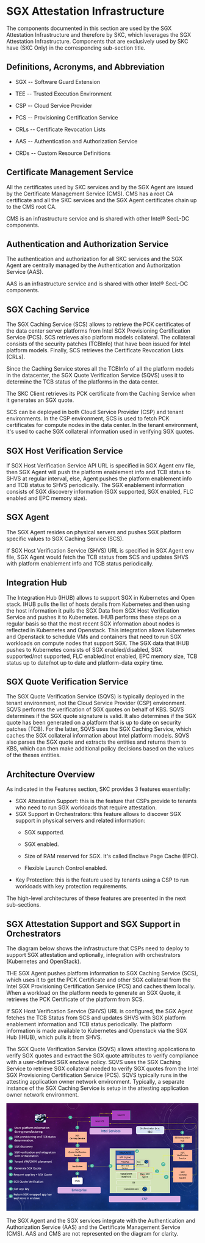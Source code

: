 # SGX Attestation Infrastructure

The components documented in this section are used by the SGX Attestation Infrastructure and therefore by SKC, which leverages the SGX Attestation Infrastructure. Components that are exclusively used by SKC have (SKC Only) in the corresponding sub-section title.

## Definitions, Acronyms, and Abbreviation

* SGX -- Software Guard Extension

* TEE -- Trusted Execution Environment

* CSP -- Cloud Service Provider

* PCS -- Provisioning Certification Service

* CRLs -- Certificate Revocation Lists

* AAS -- Authentication and Authorization Service

* CRDs -- Custom Resource Definitions

## Certificate Management Service

All the certificates used by SKC services and by the SGX Agent are issued by the Certificate Management Service (CMS). CMS has a root CA certificate and all the SKC services and the SGX Agent certificates chain up to the CMS root CA.

CMS is an infrastructure service and is shared with other Intel® SecL-DC components.

## Authentication and Authorization Service

The authentication and authorization for all SKC services and the SGX Agent are centrally managed by the Authentication and Authorization Service (AAS).

AAS is an infrastructure service and is shared with other Intel® SecL-DC components.

## SGX Caching Service

The SGX Caching Service (SCS) allows to retrieve the PCK certificates of the data center server platforms from Intel SGX Provisioning Certification Service (PCS). SCS retrieves also platform models collateral. The collateral consists of the security patches (TCBInfo) that have been issued for Intel platform models. Finally, SCS retrieves the Certificate Revocation Lists (CRLs).

Since the Caching Service stores all the TCBInfo of all the platform models in the datacenter, the SGX Quote Verification Service (SQVS) uses it to determine the TCB status of the platforms in the data center.

The SKC Client retrieves its PCK certificate from the Caching Service when it generates an SGX quote.

SCS can be deployed in both Cloud Service Provider (CSP) and tenant environments. In the CSP environment, SCS is used to fetch PCK certificates for compute nodes in the data center. In the tenant environment, it's used to cache SGX collateral information used in verifying SGX quotes.

## SGX Host Verification Service

If SGX Host Verification Service API URL is specified in SGX Agent env file, then SGX Agent will push the platform enablement info and TCB status to SHVS at regular interval, else, Agent pushes the platform enablement info and TCB status to SHVS periodically. The SGX enablement information consists of SGX discovery information (SGX supported, SGX enabled, FLC enabled and EPC memory size).

## SGX Agent

The SGX Agent resides on physical servers and pushes SGX platform specific values to SGX Caching Service (SCS).

If SGX Host Verification Service (SHVS) URL is specified in SGX Agent env file, SGX Agent would fetch the TCB status from SCS and updates SHVS with platform enablement info and TCB status periodically.

## Integration Hub

The Integration Hub (IHUB) allows to support SGX in Kubernetes and Open stack. IHUB pulls the list of hosts details from Kubernetes and then using the host information it pulls the SGX Data from SGX Host Verification Service and pushes it to Kubernetes. IHUB performs these steps on a regular basis so that the most recent SGX information about nodes is reflected in Kubernetes and Openstack. This integration allows Kubernetes and Openstack to schedule VMs and containers that need to run SGX workloads on compute nodes that support SGX. The SGX data that IHUB pushes to Kubernetes consists of SGX enabled/disabled, SGX supported/not supported, FLC enabled/not enabled, EPC memory size, TCB status up to date/not up to date and platform-data expiry time.

## SGX Quote Verification Service

The SGX Quote Verification Service (SQVS) is typically deployed in the tenant environment, not the Cloud Service Provider (CSP) environment. SQVS performs the verification of SGX quotes on behalf of KBS. SQVS determines if the SGX quote signature is valid. It also determines if the SGX quote has been generated on a platform that is up to date on security patches (TCB). For the latter, SQVS uses the SGX Caching Service, which caches the SGX collateral information about Intel platform models. SQVS also parses the SGX quote and extracts the entities and returns them to KBS, which can then make additional policy decisions based on the values of the theses entities.

## Architecture Overview

As indicated in the Features section, SKC provides 3 features essentially:

-   SGX Attestation Support: this is the feature that CSPs provide to tenants who need to run SGX workloads that require attestation.
-   SGX Support  in Orchestrators: this feature allows to discover SGX support in physical servers and related information:
    -   SGX supported.

    -   SGX enabled.

    -   Size of RAM reserved for SGX. It's called Enclave Page Cache (EPC).

    -   Flexible Launch Control enabled.
-   Key Protection: this is the feature used by tenants using a CSP to run workloads with key protection requirements.

The high-level architectures of these features are presented in the next sub-sections.

## SGX Attestation Support and SGX Support in Orchestrators

The diagram below shows the infrastructure that CSPs need to deploy to support SGX attestation and optionally, integration with orchestrators (Kubernetes and OpenStack).

THE SGX Agent pushes platform information to SGX Caching Service (SCS), which uses it to get the PCK Certificate and other SGX collateral from the Intel SGX Provisioning Certification Service (PCS) and caches them locally. When a workload on the platform needs to generate an SGX Quote, it retrieves the PCK Certificate of the platform from SCS.

If SGX Host Verification Service (SHVS) URL is configured, the SGX Agent fetches the TCB Status from SCS and updates SHVS with SGX platform enablement information and TCB status periodically. The platform information is made available to Kubernetes and Openstack via the SGX Hub (IHUB), which pulls it from SHVS.

The SGX Quote Verification Service (SQVS) allows attesting applications to verify SGX quotes and extract the SGX quote attributes to verify compliance with a user-defined SGX enclave policy. SQVS uses the SGX Caching Service to retrieve SGX collateral needed to verify SGX quotes from the Intel SGX Provisioning Certification Service (PCS). SQVS typically runs in the attesting application owner network environment. Typically, a separate instance of the SGX Caching Service is setup in the attesting application owner network environment.

![](images/image-20200727163158892.png)

The SGX Agent and the SGX services integrate with the Authentication and Authorization Service (AAS) and the Certificate Management Service (CMS). AAS and CMS are not represented on the diagram for clarity.
